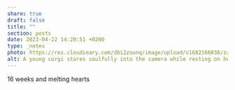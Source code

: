 ```yaml
---
share: true
draft: false
title: ""
section: posts
date: 2023-04-22 14:20:51 +0200
type: _notes
photo: https://res.cloudinary.com/dbi2zounq/image/upload/v1682166036/zatcrtxcamqsvfurkoto.jpg
alt: A young corgi stares soulfully into the camera while resting on her owner's lap.
---
```


16 weeks and melting hearts 
